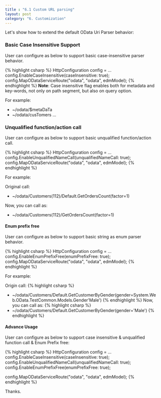 ```yaml
---
title : "6.1 Custom URL parsing"
layout: post
category: "6. Customization"
---
```


Let's show how to extend the default OData Uri Parser behavior:

### Basic Case Insensitive Support
User can configure as below to support basic case-insensitive parser behavior.

{% highlight csharp %}
HttpConfiguration config = …
config.EnableCaseInsensitive(caseInsensitive: true);
config.MapODataServiceRoute("odata", "odata", edmModel);
{% endhighlight %}
**Note**: Case insensitive flag enables both for metadata and key-words, not only on path segment, but also on query option.

For example:

* ~/odata/$metaDaTa
* ~/odata/cusTomers
...

### Unqualified function/action call
User can configure as below to support basic unqualified function/action call. 

{% highlight csharp %}
HttpConfiguration config = …
config.EnableUnqualifiedNameCall(unqualifiedNameCall: true);
config.MapODataServiceRoute("odata", "odata", edmModel);
{% endhighlight %}

For example:

Original call:
* ~/odata/Customers(112)/Default.GetOrdersCount(factor=1)

Now, you can call as:
* ~/odata/Customers(112)/GetOrdersCount(factor=1)

#### Enum prefix free
User can configure as below to support basic string as enum parser behavior.

{% highlight csharp %}
HttpConfiguration config = …
config.EnableEnumPrefixFree(enumPrefixFree: true);
config.MapODataServiceRoute("odata", "odata", edmModel);
{% endhighlight %}

For example:

Origin call:
{% highlight csharp %}
* ~/odata/Customers/Default.GetCustomerByGender(gender=System.Web.OData.TestCommon.Models.Gender'Male')
{% endhighlight %}
Now, you can call as:
{% highlight csharp %}
* ~/odata/Customers/Default.GetCustomerByGender(gender='Male')
{% endhighlight %}
#### Advance Usage
User can configure as below to support case insensitive & unqualified function call & Enum Prefix free:

{% highlight csharp %}
HttpConfiguration config = …
config.EnableCaseInsensitive(caseInsensitive: true);
config.EnableUnqualifiedNameCall(unqualifiedNameCall: true);
config.EnableEnumPrefixFree(enumPrefixFree: true);

config.MapODataServiceRoute("odata", "odata", edmModel);
{% endhighlight %}

Thanks.
